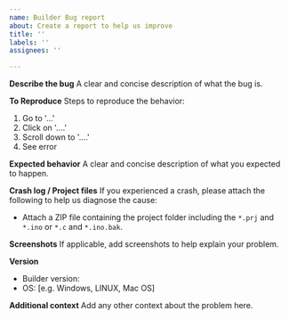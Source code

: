 ```yaml
---
name: Builder Bug report
about: Create a report to help us improve
title: ''
labels: ''
assignees: ''

---
```


**Describe the bug**
A clear and concise description of what the bug is.

**To Reproduce**
Steps to reproduce the behavior:
1. Go to '...'
2. Click on '....'
3. Scroll down to '....'
4. See error

**Expected behavior**
A clear and concise description of what you expected to happen.

**Crash log / Project files**
If you experienced a crash, please attach the following to help us diagnose the cause:
- Attach a ZIP file containing the project folder including the `*.prj` and `*.ino` or `*.c` and `*.ino.bak`.

**Screenshots**
If applicable, add screenshots to help explain your problem.

**Version**
- Builder version:
- OS: [e.g. Windows, LINUX, Mac OS]

**Additional context**
Add any other context about the problem here.
